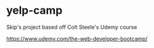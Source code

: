 # yelp-camp
Skip's project based off Colt Steele's Udemy course

https://www.udemy.com/the-web-developer-bootcamp/
